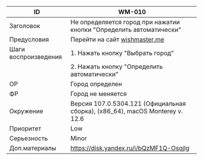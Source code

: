 |ID|WM-010|
|---|---|
|Заголовок|Не определяется город при нажатии кнопки "Определить автоматически"|
|Предусловия|Перейти на сайт [wishmaster.me](https://wishmaster.me/)|
|Шаги воспроизведения| 1. Нажать кнопку "Выбрать город"| 
||2. Нажать кнопку "Определить автоматически"|
|ОР|Город определен|
|ФР|Город не меняется|
|Окружение|Версия 107.0.5304.121 (Официальная сборка), (x86_64), macOS Monterey v. 12.6|
|Приоритет|Low|
|Серьезность|Minor|
|Доп.материалы|https://disk.yandex.ru/i/bQzMF1Q-Osqjlg|
